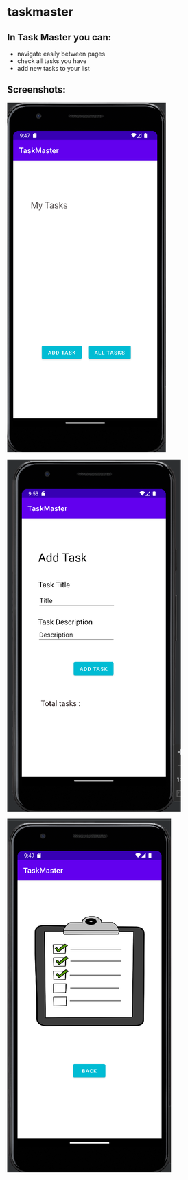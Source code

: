 # taskmaster

## In Task Master you can:

 - navigate easily between pages
 - check all tasks you have
 - add new tasks to your list


## Screenshots:

![Main Page](screenshots/sc1.png)

![Add Task Page](screenshots/sc3.png)

![All Tasks Page](screenshots/sc2.png)
